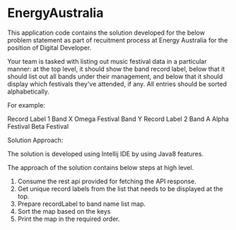 # EnergyAustralia

This application code contains the solution developed for the below problem statement as part of recuitment process at Energy Australia for the position of Digital Developer.

Your team is tasked with listing out music festival data in a particular manner: at the top level, it should show the band record label, below that it should list out all bands under their management, and below that it should display which festivals they've attended, if any. All entries should be sorted alphabetically.

For example:

Record Label 1
Band X
Omega Festival
Band Y
Record Label 2
Band A
Alpha Festival
Beta Festival

Solution Approach:

The solution is developed using Intellij IDE by using Java8 features. 

The approach of the solution contains below steps at high level.

1. Consume the rest api provided for fetching the API response.
2. Get unique record labels from the list that needs to be displayed at the top.
3. Prepare recordLabel to band name list map.
4. Sort the map based on the keys
5. Print the map in the required order.
